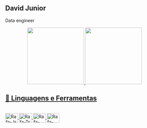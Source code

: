 ## David Junior
Data engineer
<div align="center">
  <a href="https://github.com/Davidjr2889">
  <img height="180em" src="https://github-readme-stats.vercel.app/api?username=Davidjr2889&show_icons=true&theme=dracula&include_all_commits=true&count_private=true"/>
  <img height="180em" src="https://github-readme-stats.vercel.app/api/top-langs/?username=Davidjr2889&layout=compact&langs_count=7&theme=dracula"/>
</div>

## 🚀 Linguagens e Ferramentas

<div style="display: inline_block"><br>
  <img align="center" alt="Rafa-Js" height="30" width="40" img src="https://cdn.jsdelivr.net/gh/devicons/devicon/icons/adonisjs/adonisjs-original.svg" />

  <img align="center" alt="Rafa-Ts" height="30" width="40" src="https://cdn.jsdelivr.net/gh/devicons/devicon/icons/adonisjs/adonisjs-original.svg">

  <img align="center" alt="Rafa-React" height="30" width="40" src="https://cdn.jsdelivr.net/gh/devicons/devicon/icons/adonisjs/adonisjs-original.svg">

  <img align="center" alt="Rafa-HTML" height="30" width="40" src="https://cdn.jsdelivr.net/gh/devicons/devicon/icons/adonisjs/adonisjs-original.svg">

</div>
